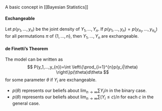 A basic concept in [[Bayesian Statistics]]
#### Exchangeable
Let $p(y_1,…,y_n)$ be the joint density of $Y_1,…,Y_n$. If $p(y_1,…,y_n)=p(y_{\pi_1},…,y_{\pi_n})$ for all permutations $\pi$ of $\{1,…,n\}$, then $Y_1,…,Y_n$ are exchangeable.
#### de Finetti’s Theorem
The model can be written as 
$$
P(y_1,…,y_{n})=\int \left\{\prod_{i=1}^{n}p(y_i|\theta) \right\}p(\theta)d\theta
$$
for some parameter $\theta$ if $Y_i$ are exchangeable. 
- $p(\theta)$ represents our beliefs about $\lim_{n\rightarrow\infty}\sum Y_i/n$ in the binary case.
- $p(\theta)$ represents our beliefs about $\lim_{n\rightarrow\infty}\sum(Y_{i}\le c)/n$ for each $c$ in the general case.